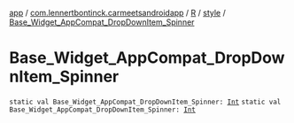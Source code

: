 [app](../../../index.md) / [com.lennertbontinck.carmeetsandroidapp](../../index.md) / [R](../index.md) / [style](index.md) / [Base_Widget_AppCompat_DropDownItem_Spinner](./-base_-widget_-app-compat_-drop-down-item_-spinner.md)

# Base_Widget_AppCompat_DropDownItem_Spinner

`static val Base_Widget_AppCompat_DropDownItem_Spinner: `[`Int`](https://kotlinlang.org/api/latest/jvm/stdlib/kotlin/-int/index.html)
`static val Base_Widget_AppCompat_DropDownItem_Spinner: `[`Int`](https://kotlinlang.org/api/latest/jvm/stdlib/kotlin/-int/index.html)